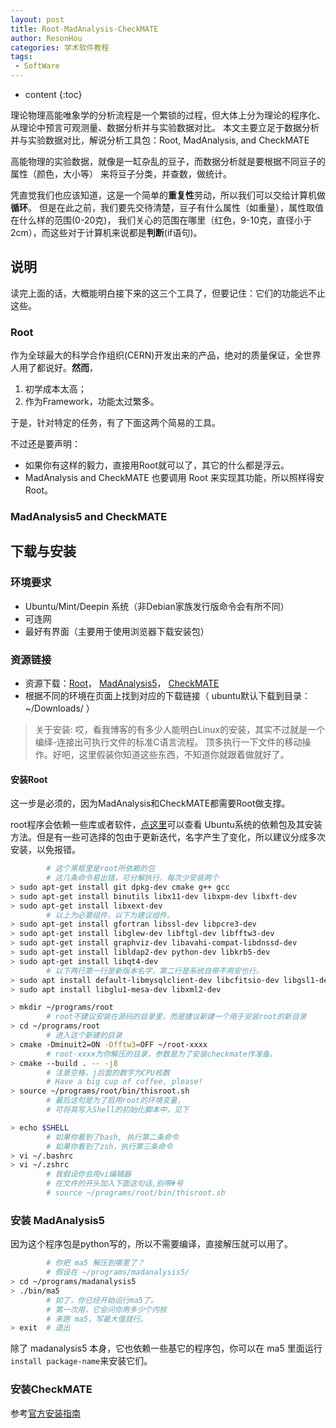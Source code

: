 ```yaml
---
layout: post
title: Root-MadAnalysis-CheckMATE
author: ResonHou
categories: 学术软件教程
tags:
 - SoftWare
---
```


* content
{:toc}

理论物理高能唯象学的分析流程是一个繁锁的过程，但大体上分为理论的程序化、从理论中预言可观测量、数据分析并与实验数据对比。
本文主要立足于数据分析并与实验数据对比，解说分析工具包：Root, MadAnalysis, and CheckMATE
<!-- more -->

高能物理的实验数据，就像是一缸杂乱的豆子，而数据分析就是要根据不同豆子的属性（颜色，大小等）
来将豆子分类，并查数，做统计。  

凭直觉我们也应该知道，这是一个简单的**重复性**劳动，所以我们可以交给计算机做**循环**。
但是在此之前，我们要先交待清楚，豆子有什么属性（如重量），属性取值在什么样的范围(0-20克)，
我们关心的范围在哪里（红色，9-10克，直径小于2cm），而这些对于计算机来说都是**判断**(if语句)。

## 说明
读完上面的话，大概能明白接下来的这三个工具了，但要记住：它们的功能远不止这些。  

### Root
作为全球最大的科学合作组织(CERN)开发出来的产品，绝对的质量保证，全世界人用了都说好。**然而**，  
1. 初学成本太高；
2. 作为Framework，功能太过繁多。  

于是，针对特定的任务，有了下面这两个简易的工具。

不过还是要声明：  
- 如果你有这样的毅力，直接用Root就可以了，其它的什么都是浮云。
- MadAnalysis and CheckMATE 也要调用 Root 来实现其功能，所以照样得安Root。

### MadAnalysis5 and CheckMATE


## 下载与安装  
### 环境要求
- Ubuntu/Mint/Deepin 系统（非Debian家族发行版命令会有所不同）
- 可连网
- 最好有界面（主要用于使用浏览器下载安装包）  


### 资源链接
- 资源下载：[Root](https://root.cern.ch/downloading-root)， 
[MadAnalysis5](https://launchpad.net/madanalysis5)， 
[CheckMATE](https://checkmate.hepforge.org/online_tutorial/web_ver2/index.php)  
- 根据不同的环境在页面上找到对应的下载链接（ ubuntu默认下载到目录：~/Downloads/ ）  

> 关于安装:
哎，看我博客的有多少人能明白Linux的安装，其实不过就是一个编绎-连接出可执行文件的标准C语言流程。
顶多执行一下文件的移动操作。好吧，这里假装你知道这些东西，不知道你就跟着做就好了。

#### 安装Root
这一步是必须的，因为MadAnalysis和CheckMATE都需要Root做支撑。

root程序会依赖一些库或者软件，[点这里](https://root.cern.ch/build-prerequisites#ubuntu)可以查看
Ubuntu系统的依赖包及其安装方法。但是有一些可选择的包由于更新迭代，名字产生了变化，所以建议分成多次安装，以免报错。
```bash
        # 这个黑框里是root所依赖的包
        # 这几条命令易出错，可分解执行，每次少安装两个
> sudo apt-get install git dpkg-dev cmake g++ gcc
> sudo apt-get install binutils libx11-dev libxpm-dev libxft-dev
> sudo apt-get install libxext-dev
        # 以上为必要组件，以下为建议组件。
> sudo apt-get install gfortran libssl-dev libpcre3-dev
> sudo apt-get install libglew-dev libftgl-dev libfftw3-dev
> sudo apt-get install graphviz-dev libavahi-compat-libdnssd-dev
> sudo apt-get install libldap2-dev python-dev libkrb5-dev
> sudo apt-get install libqt4-dev
        # 以下两行第一行是新版本名字，第二行是系统自带不用安也行。
> sudo apt install default-libmysqlclient-dev libcfitsio-dev libgsl1-dev
> sudo apt install libglu1-mesa-dev libxml2-dev
```
```bash
> mkdir ~/programs/root		
        # root不建议安装在源码的目录里，而是建议新建一个用于安装root的新目录
> cd ~/programs/root            
        # 进入这个新建的目录
> cmake -Dminuit2=ON -Dfftw3=OFF ~/root-xxxx		 
        # root-xxxx为你解压的目录，参数是为了安装checkmate作准备。
> cmake --build . -- -j8 		        
        # 注意空格，j后面的数字为CPU核数
	    # Have a big cup of coffee, please!
> source ~/programs/root/bin/thisroot.sh
        # 最后这句是为了启用root的环境变量，
        # 可将其写入Shell的初始化脚本中，见下
```
```bash
> echo $SHELL
        # 如果你看到了bash, 执行第二条命令
        # 如果你看到了zsh，执行第三条命令
> vi ~/.bashrc
> vi ~/.zshrc
        # 我假设你会用vi编辑器
        # 在文件的开头加入下面这句话,别带#号
        # source ~/programs/root/bin/thisroot.sh
```

### 安装 MadAnalysis5
因为这个程序包是python写的，所以不需要编译，直接解压就可以用了。

```bash
        # 你把 ma5 解压到哪里了？
        # 假设在 ~/programs/madanalysis5/
> cd ~/programs/madanalysis5
> ./bin/ma5
        # 如了，你已经开始运行ma5了。
        # 第一次用，它会问你用多少个内核
        # 来跑 ma5，写最大值就行。
> exit  # 退出
```

除了 madanalysis5 本身，它也依赖一些基它的程序包，你可以在
ma5 里面运行`install package-name`来安装它们。

### 安装CheckMATE
参考[官方安装指南](https://checkmate.hepforge.org/tutorial/ver2/start.php)